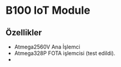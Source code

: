 # B100 IoT Module






## Özellikler

* Atmega2560V Ana İşlemci
* Atmega328P FOTA işlemcisi (test edildi).
* 
